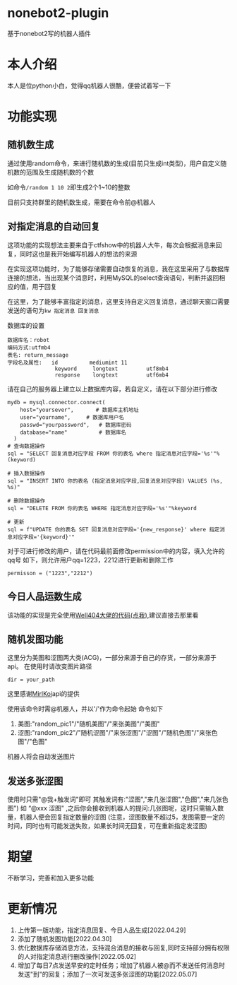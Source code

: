 # nonebot2-plugin

基于nonebot2写的机器人插件



# 本人介绍

本人是位python小白，觉得qq机器人很酷，便尝试着写一下

# 功能实现

## 随机数生成

通过使用random命令，来进行随机数的生成(目前只生成int类型)，用户自定义随机数的范围及生成随机数的个数

如命令`/random 1 10 2`即生成2个1~10的整数

目前只支持群里的随机数生成，需要在命令前@机器人

## 对指定消息的自动回复

这项功能的实现想法主要来自于ctfshow中的机器人大牛，每次会根据消息来回复，同时这也是我开始编写机器人的想法的来源

在实现这项功能时，为了能够存储需要自动恢复的消息，我在这里采用了与数据库连接的想法，当出现某个消息时，利用MySQL的select查询语句，判断并返回相应的值，用于回复

在这里，为了能够丰富指定的消息，这里支持自定义回复消息，通过聊天窗口需要发送的语句为`kw 指定消息 回复消息`

数据库的设置
```
数据库名：robot
编码方式:utfmb4
表名: return_message
字段名及属性:   id          mediumint 11
               keyword     longtext         utf8mb4
               response    longtext         utf6mb4
```
请在自己的服务器上建立以上数据库内容，若自定义，请在以下部分进行修改
```
mydb = mysql.connector.connect(
    host="yoursever",       # 数据库主机地址
    user="yourname",     # 数据库用户名
    passwd="yourpassword",   # 数据库密码
    database="name"          # 数据库名
  )
# 查询数据操作
sql = "SELECT 回复消息对应字段 FROM 你的表名 where 指定消息对应字段='%s'"%(keyword)

# 插入数据操作
sql = "INSERT INTO 你的表名 (指定消息对应字段,回复消息对应字段) VALUES (%s, %s)"

# 删除数据操作
sql = "DELETE FROM 你的表名 WHERE 指定消息对应字段='%s'"%keyword

# 更新
sql = f"UPDATE 你的表名 SET 回复消息对应字段='{new_response}' where 指定消息对应字段='{keyword}'"

```
对于可进行修改的用户，请在代码最前面修改permission中的内容，填入允许的qq号
如下，则允许用户qq=1223，2212进行更新和删除工作
```
permisson = ("1223","2212") 
```


## 今日人品运数生成

该功能的实现是完全使用[Well404大佬的代码(点我)](https://github.com/Well2333/NoneBot2_NoobGuide/blob/master/%E7%AC%AC%E4%BA%8C%E7%AB%A0%20%E5%9F%BA%E7%A1%80%E6%8F%92%E4%BB%B6%E7%BC%96%E5%86%992%E2%80%94%E2%80%94%E5%90%AC%E5%BE%97%E8%A7%81%EF%BC%8C%E8%AF%B4%E5%BE%97%E5%87%BA.md),建议直接去那里看


## 随机发图功能

这里分为美图和涩图两大类(ACG)，一部分来源于自己的存货，一部分来源于api。
在使用时请改变图片路径
```
dir = your_path
```
这里感谢[MirlKoi](https://iw233.cn/)api的提供

使用该命令时需@机器人，并以'/'作为命令起始
命令如下
1. 美图:"random_pic1"/"随机美图"/"来张美图"/"美图"
2. 涩图:"random_pic2"/"随机涩图"/"来张涩图"/"涩图"/"随机色图"/"来张色图"/"色图"



机器人将会自动发送图片

## 发送多张涩图

使用时只需"@我+触发词"即可
其触发词有:"涩图","来几张涩图","色图","来几张色图")
如 “@xxx 涩图" ,之后你会接收到机器人的提问:几张图呢，这时只需输入数量，机器人便会回复指定数量的涩图
(注意，涩图数量不超过5，发图需要一定的时间，同时也有可能发送失败，如果长时间无回复，可在重新指定发涩图)

# 期望

不断学习，完善和加入更多功能


# 更新情况
1. 上传第一版功能，指定消息回复、今日人品生成[2022.04.29]
2. 添加了随机发图功能[2022.04.30]
3. 优化数据库存储消息方法，支持混合消息的接收与回复,同时支持部分拥有权限的人对指定消息进行删改操作[2022.05.02]
4. 增加了每日7点发送早安的定时任务；增加了机器人被@而不发送任何消息时发送"到"的回复；添加了一次可发送多张涩图的功能[2022.05.07]

